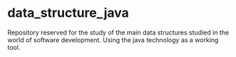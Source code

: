 # data_structure_java
Repository reserved for the study of the main data structures studied in the world of software development. Using the java technology as a working tool.
